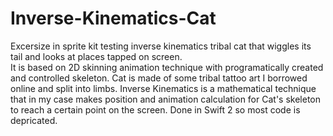 # Inverse-Kinematics-Cat
Excersize in sprite kit testing inverse kinematics tribal cat that wiggles its tail and looks at places tapped on screen.  
It is based on 2D skinning animation technique with programatically created and controlled skeleton.  Cat is made of some tribal tattoo art I borrowed online and split into limbs.
Inverse Kinematics is a mathematical technique that in my case makes position and animation calculation for Cat's skeleton to reach a certain point on the screen.  Done in Swift 2 so most code is depricated.
